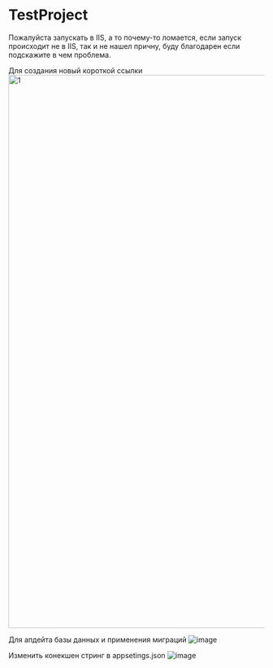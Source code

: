 # TestProject
Пожалуйста запускать в IIS, а то почему-то ломается, если запуск происходит не в IIS, так и не нашел причну, буду благодарен если подскажите в чем проблема.

Для создания новый короткой ссылки
<img width="1088" alt="1" src="https://user-images.githubusercontent.com/106995581/192124727-6907a7ab-a071-4f05-8aba-07a43defeb1b.png">

Для апдейта базы данных и применения миграций
![image](https://user-images.githubusercontent.com/106995581/192124750-592da669-cf77-4cc8-b361-54cdc4542476.png)

Изменить конекшен стринг в appsetings.json
![image](https://user-images.githubusercontent.com/106995581/192124781-0d113eb7-9b54-4c0a-8b46-547dc8245ad2.png)


